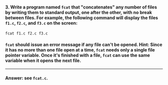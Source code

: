 #### 3. Write a program named `fcat` that "concatenates" any number of files by writing them to standard output, one after the other, with no break between files. For example, the following command will display the files `f1.c`, `f2.c`, and `f3.c` on the screen:

`fcat f1.c f2.c f3.c`

#### `fcat` should issue an error message if any file can't be opened. Hint: Since it has no more than one file open at a time, `fcat` needs only a single file pointer variable. Once it's finished with a file, `fcat` can use the same variable when it opens the next file.

---

#### Answer: see `fcat.c`.
